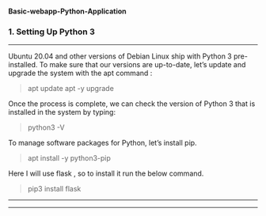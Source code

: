 #### Basic-webapp-Python-Application

### 1. Setting Up Python 3
--- 
Ubuntu 20.04 and other versions of Debian Linux ship with Python 3 pre-installed. To make sure that our versions are up-to-date, let’s update and upgrade the system with the apt command :

> apt update
> apt -y upgrade

Once the process is complete, we can check the version of Python 3 that is installed in the system by typing:

> python3 -V

To manage software packages for Python, let’s install pip.

> apt install -y python3-pip

Here I will use flask , so to install it run the below command.

> pip3 install flask





---
___

